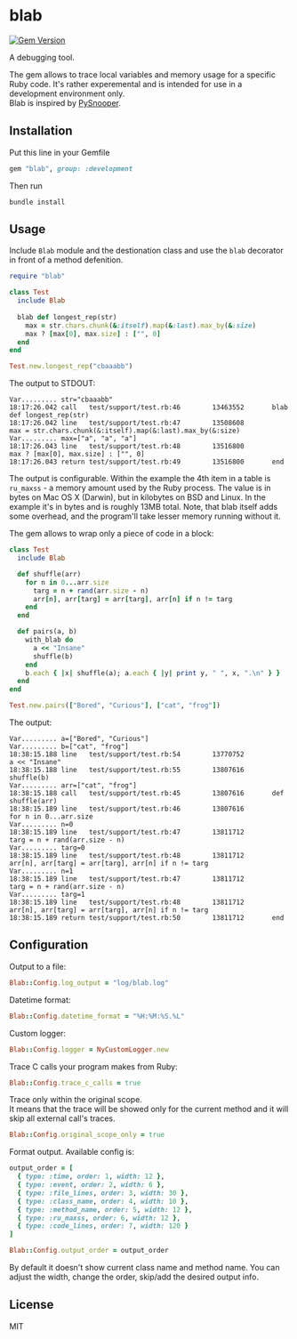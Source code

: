 # blab
[![Gem Version](https://badge.fury.io/rb/blab.svg)](https://badge.fury.io/rb/blab)

A debugging tool.

The gem allows to trace local variables and memory usage for a specific Ruby code. It's rather experemental and is intended for use in a development environment only. \
Blab is inspired by [PySnooper](https://github.com/cool-RR/PySnooper). 


## Installation

Put this line in your Gemfile

```ruby
gem "blab", group: :development
```

Then run

```
bundle install
```

## Usage

Include `Blab` module and the destionation class and use the `blab` decorator in front of a method defenition.

```ruby
require "blab"

class Test
  include Blab
  
  blab def longest_rep(str)
    max = str.chars.chunk(&:itself).map(&:last).max_by(&:size)
    max ? [max[0], max.size] : ["", 0]
  end
end

Test.new.longest_rep("cbaaabb")

```

The output to STDOUT:

```
Var......... str="cbaaabb"
18:17:26.042 call   test/support/test.rb:46        13463552       blab def longest_rep(str)
18:17:26.042 line   test/support/test.rb:47        13508608         max = str.chars.chunk(&:itself).map(&:last).max_by(&:size)
Var......... max=["a", "a", "a"]
18:17:26.043 line   test/support/test.rb:48        13516800         max ? [max[0], max.size] : ["", 0]
18:17:26.043 return test/support/test.rb:49        13516800       end
```

The output is configurable. Within the example the 4th item in a table is `ru_maxss` - a memory amount used by the Ruby process. The value is in bytes on Mac OS X (Darwin), but in kilobytes on BSD and Linux. In the example it's in bytes and is roughly 13MB total.
Note, that blab itself adds some overhead, and the program'll take lesser memory running without it.

The gem allows to wrap only a piece of code in a block:

```ruby
class Test
  include Blab

  def shuffle(arr)
    for n in 0...arr.size
      targ = n + rand(arr.size - n)
      arr[n], arr[targ] = arr[targ], arr[n] if n != targ
    end
  end

  def pairs(a, b)
    with_blab do
      a << "Insane"
      shuffle(b)
    end
    b.each { |x| shuffle(a); a.each { |y| print y, " ", x, ".\n" } }
  end
end

Test.new.pairs(["Bored", "Curious"], ["cat", "frog"])
```

The output:

```
Var......... a=["Bored", "Curious"]
Var......... b=["cat", "frog"]
18:38:15.188 line   test/support/test.rb:54        13770752           a << "Insane"
18:38:15.188 line   test/support/test.rb:55        13807616           shuffle(b)
Var......... arr=["cat", "frog"]
18:38:15.188 call   test/support/test.rb:45        13807616       def shuffle(arr)
18:38:15.189 line   test/support/test.rb:46        13807616         for n in 0...arr.size
Var......... n=0
18:38:15.189 line   test/support/test.rb:47        13811712           targ = n + rand(arr.size - n)
Var......... targ=0
18:38:15.189 line   test/support/test.rb:48        13811712           arr[n], arr[targ] = arr[targ], arr[n] if n != targ
Var......... n=1
18:38:15.189 line   test/support/test.rb:47        13811712           targ = n + rand(arr.size - n)
Var......... targ=1
18:38:15.189 line   test/support/test.rb:48        13811712           arr[n], arr[targ] = arr[targ], arr[n] if n != targ
18:38:15.189 return test/support/test.rb:50        13811712       end
```

## Configuration

Output to a file:

```ruby
Blab::Config.log_output = "log/blab.log"
```

Datetime format:

```ruby
Blab::Config.datetime_format = "%H:%M:%S.%L"
```

Custom logger:

```ruby
Blab::Config.logger = NyCustomLogger.new
```

Trace C calls your program makes from Ruby:

```ruby
Blab::Config.trace_c_calls = true
```

Trace only within the original scope. \
It means that the trace will be showed only for the current method and it will skip all external call's traces.

```ruby
Blab::Config.original_scope_only = true
```

Format output. Available config is:

```ruby
output_order = [
  { type: :time, order: 1, width: 12 },
  { type: :event, order: 2, width: 6 },
  { type: :file_lines, order: 3, width: 30 },
  { type: :class_name, order: 4, width: 10 },
  { type: :method_name, order: 5, width: 12 },
  { type: :ru_maxss, order: 6, width: 12 },
  { type: :code_lines, order: 7, width: 120 }
]

Blab::Config.output_order = output_order
```
By default it doesn't show current class name and method name. You can adjust the width, change the order, skip/add the desired output info.

## License

MIT

